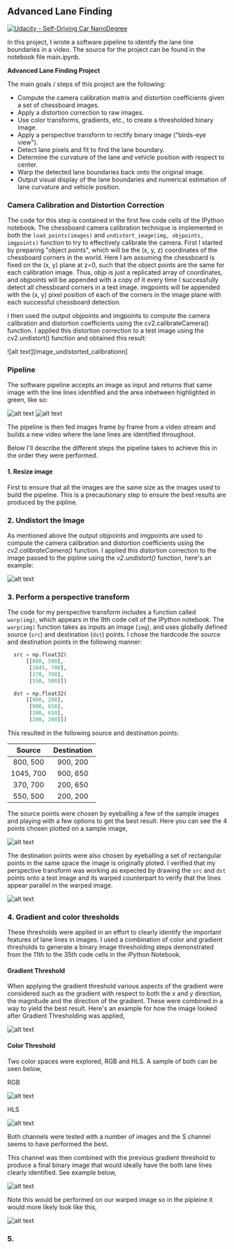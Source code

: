 ## Advanced Lane Finding
[![Udacity - Self-Driving Car NanoDegree](https://s3.amazonaws.com/udacity-sdc/github/shield-carnd.svg)](http://www.udacity.com/drive)

In this project, I wrote a software pipeline to identify the lane line boundaries in a video. The source for the project can be found in the notebook file main.ipynb. 

**Advanced Lane Finding Project**

The main goals / steps of this project are the following:

* Compute the camera calibration matrix and distortion coefficients given a set of chessboard images.
* Apply a distortion correction to raw images.
* Use color transforms, gradients, etc., to create a thresholded binary image.
* Apply a perspective transform to rectify binary image ("birds-eye view").
* Detect lane pixels and fit to find the lane boundary.
* Determine the curvature of the lane and vehicle position with respect to center.
* Warp the detected lane boundaries back onto the original image.
* Output visual display of the lane boundaries and numerical estimation of lane curvature and vehicle position.

[//]: # (Image References)

[image_undistorted_calibration]: ./readme_images/undistorted_calibration.png "Undistorted Calibration"
[image_undistorted_example]: ./readme_images/undistorted_example.png "Undistorted"
[image_example]: ./readme_images/image_example.png "Example Image"
[image_example_lanes_identified]: ./readme_images/image_example_lanes_identified.png "Example Image identified"
[image_points]: ./readme_images/image_points.png "Image Points"
[image_warped]: ./readme_images/image_warped.png "Image Warped"
[image_gradient]: ./readme_images/image_gradient.png "Image Gradient"
[image_hls]: ./readme_images/image_hls.png "Image HLS"
[image_rgb]: ./readme_images/image_rgb.png "Image RGB"
[image_color_gradient_combined]: ./readme_images/image_color_gradient_combined.png "Image Color+gradient"
[image_thresh_warped]: ./readme_images/image_thresh_warped.png "Image Threshold Warped"



### Camera Calibration and Distortion Correction

The code for this step is contained in the first few code cells of the IPython notebook. The chessboard camera calibration technique is implemented in both the `load_points(images)` and `undistort_image(img, objpoints, imgpoints)` function to try to effectively calibrate the camera. First I started by preparing "object points", which will be the (x, y, z) coordinates of the chessboard corners in the world. Here I am assuming the chessboard is fixed on the (x, y) plane at z=0, such that the object points are the same for each calibration image. Thus, objp is just a replicated array of coordinates, and objpoints will be appended with a copy of it every time I successfully detect all chessboard corners in a test image. imgpoints will be appended with the (x, y) pixel position of each of the corners in the image plane with each successful chessboard detection.

I then used the output objpoints and imgpoints to compute the camera calibration and distortion coefficients using the cv2.calibrateCamera() function. I applied this distortion correction to a test image using the cv2.undistort() function and obtained this result:

![alt text][image_undistorted_calibrationn]


### Pipeline

The software pipeline accepts an image as input and returns that same image with the line lines identified and the area inbetween highlighted in green, like so:

![alt text][image_example] ![alt text][image_example_lanes_identified]

The pipeline is then fed images frame by frame from a video stream and builds a new video where the lane lines are identified throughout.

Below I'll describe the different steps the pipeline takes to achieve this in the order they were performed.

#### 1. Resize image

First to ensure that all the images are the same size as the images used to build the pipeline. This is a precautionary step to ensure the best results are produced by the pipline. 

### 2. Undistort the Image

As mentioned above the output objpoints and imgpoints are used to compute the camera calibration and distortion coefficients using the *cv2.calibrateCamera()* function. I applied this distortion correction to the image passed to the pipline using the *v2.undistort()* function, here's an example: 

![alt text][image_undistorted_example]

### 3. Perform a perspective transform

The code for my perspective transform includes a function called `warp(img)`, which appears in the 9th code cell of the IPython notebook.  The `warp(img)` function takes as inputs an image (`img`), and uses globally defined source (`src`) and destination (`dst`) points.  I chose the hardcode the source and destination points in the following manner:

```python
  src = np.float32(
      [[800, 500],
       [1045, 700],
       [370, 700],
       [550, 500]])

  dst = np.float32(
      [[900, 200],
       [900, 650],
       [200, 650],
       [200, 200]])
```


This resulted in the following source and destination points:

| Source        | Destination   | 
|:-------------:|:-------------:| 
| 800, 500      | 900, 200       | 
| 1045, 700     | 900, 650      |
| 370, 700    | 200, 650      |
| 550, 500      | 200, 200        |


The source points were chosen by eyeballing a few of the sample images and playing with a few options to get the best result.
Here you can see the 4 points chosen plotted on a sample image, 

![alt text][image_points]

The destination points were also chosen by eyeballing a set of rectangular points in the same space the image is originally ploted. I verified that my perspective transform was working as expected by drawing the `src` and `dst` points onto a test image and its warped counterpart to verify that the lines appear parallel in the warped image.

![alt text][image_warped]

### 4. Gradient and color thresholds

These thresholds were applied in an effort to clearly identify the important features of lane lines in images. I used a combination of color and gradient thresholds to generate a binary image thresholding steps demonstrated from the 11th to the 35th code cells in the iPython Notebook. 

#### Gradient Threshold

When applying the gradient threshold various aspects of the gradient were considered such as the gradient with respect to both the x and y direction, the magnitude and the direction of the gradient. These were combined in a way to yield the best result. 
Here's an example for how the image looked after Gradient Thresholding was applied,

![alt text][image_gradient]

#### Color Threshold

Two color spaces were explored, RGB and HLS. A sample of both can be seen below,

RGB

![alt text][image_rgb]

HLS

![alt text][image_hls]

Both channels were tested with a number of images and the S channel seems to have performed the best.

This channel was then combined with the previous gradient threshold to produce a final binary image that would ideally have the both lane lines clearly identified. See example below,

![alt text][image_color_gradient_combined]

Note this would be performed on our warped image so in the pipleine it would more likely look like this,

![alt text][image_thresh_warped]

### 5. 
